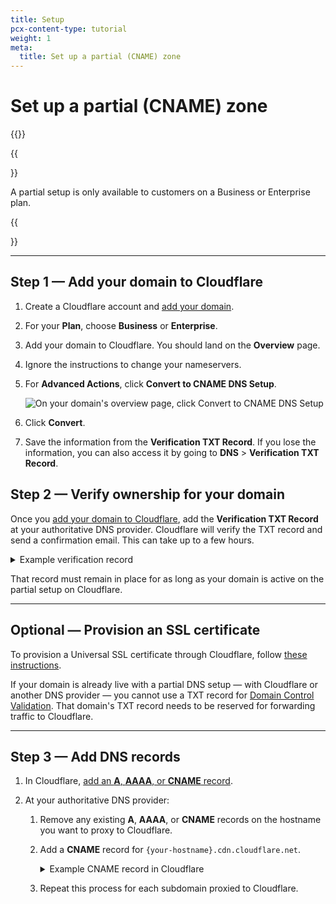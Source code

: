 ```yaml
---
title: Setup
pcx-content-type: tutorial
weight: 1
meta:
  title: Set up a partial (CNAME) zone
---
```


# Set up a partial (CNAME) zone

{{<render file="_partial-setup-definition.md">}}

{{<Aside type="note">}}

A partial setup is only available to customers on a Business or Enterprise plan.

{{</Aside>}}

---

## Step 1 — Add your domain to Cloudflare

1.  Create a Cloudflare account and [add your domain](https://support.cloudflare.com/hc/articles/201720164).

2.  For your **Plan**, choose **Business** or **Enterprise**.

3.  Add your domain to Cloudflare. You should land on the **Overview** page.

4.  Ignore the instructions to change your nameservers.

5.  For **Advanced Actions**, click **Convert to CNAME DNS Setup**.

    ![On your domain's overview page, click Convert to CNAME DNS Setup](/dns/static/dns_cname_setup.png)

6.  Click **Convert**.

7.  Save the information from the **Verification TXT Record**. If you lose the information, you can also access it by going to **DNS** > **Verification TXT Record**.

## Step 2 — Verify ownership for your domain

Once you [add your domain to Cloudflare](#step-1--add-your-domain-to-cloudflare), add the **Verification TXT Record** at your authoritative DNS provider. Cloudflare will verify the TXT record and send a confirmation email. This can take up to a few hours.

<details>
<summary>Example verification record</summary>
<div>

A verification record for `example.com` might be:

| Type | Name | Content |
| --- | --- | --- |
| TXT | `cloudflare-verify.example.com` | 966215192-518620144

</div>
</details>

That record must remain in place for as long as your domain is active on the partial setup on Cloudflare.

---

## Optional — Provision an SSL certificate

To provision a Universal SSL certificate through Cloudflare, follow [these instructions](/ssl/edge-certificates/universal-ssl/enable-universal-ssl/#non-authoritative-partial-domains).

If your domain is already live with a partial DNS setup — with Cloudflare or another DNS provider — you cannot use a TXT record for [Domain Control Validation](/ssl/edge-certificates/changing-dcv-method/methods/txt/). That domain's TXT record needs to be reserved for forwarding traffic to Cloudflare.

---

## Step 3 — Add DNS records

1.  In Cloudflare, [add an **A**, **AAAA**, or **CNAME** record](/dns/manage-dns-records/how-to/create-dns-records/).
2.  At your authoritative DNS provider:

    1.  Remove any existing **A**, **AAAA**, or **CNAME** records on the hostname you want to proxy to Cloudflare.

    2.  Add a **CNAME** record for `{your-hostname}.cdn.cloudflare.net`.

        <details>
        <summary>Example CNAME record in Cloudflare</summary>
        <div>

        The CNAME record for `www.example.com` would be:

        ```txt
        www.example.com CNAME www.example.com.cdn.cloudflare.net
        ```

        </div>
        </details>

    3.  Repeat this process for each subdomain proxied to Cloudflare.
